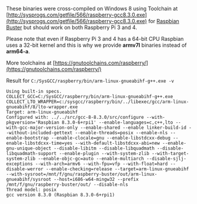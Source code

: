 
These binaries were cross-compiled on Windows 8 using Toolchain at [http://sysprogs.com/getfile/566/raspberry-gcc8.3.0.exe](http://sysprogs.com/getfile/566/raspberry-gcc8.3.0.exe) for [Raspbian Buster](https://en.wikipedia.org/wiki/Raspbian) but should work on both Raspberry Pi 3 and 4.

Please note that even if Raspberry Pi 3 and 4 has a 64-bit CPU Raspbian uses a 32-bit kernel and this is why we provide **armv7l** binaries instead of **arm64-a**.

More toolchains at [https://gnutoolchains.com/raspberry/](https://gnutoolchains.com/raspberry/)

Result for `C:/SysGCC/raspberry/bin/arm-linux-gnueabihf-g++.exe -v`
```
Using built-in specs.
COLLECT_GCC=C:/SysGCC/raspberry/bin/arm-linux-gnueabihf-g++.exe
COLLECT_LTO_WRAPPER=c:/sysgcc/raspberry/bin/../libexec/gcc/arm-linux-gnueabihf/8/lto-wrapper.exe
Target: arm-linux-gnueabihf
Configured with: ../../src/gcc-8-8.3.0/src/configure --with-pkgversion='Raspbian 8.3.0-6+rpi1' --enable-languages=c,c++,lto --with-gcc-major-version-only --enable-shared --enable linker-build-id --without-included-gettext --enable-threads=posix --enable-nls --enable-bootstrap --enable-clocale=gnu --enable-libstdcxx-debug --enable-libstdcxx-time=yes --with-default-libstdcxx-abi=new --enable-gnu-unique-object --disable-libitm --disable-libquadmath --disable-libquadmath-support --enable-plugin --with-system-zlib --with-target-system-zlib --enable-objc-gc=auto --enable-multiarch --disable-sjlj-exceptions --with-arch=armv6 --with-fpu=vfp --with-float=hard --disable-werror --enable-checking=release --target=arm-linux-gnueabihf --with-sysroot=/mnt/f/gnu/raspberry-buster/out/arm-linux-gnueabihf/sysroot --host=i686-w64-mingw32 --prefix /mnt/f/gnu/raspberry-buster/out/ --disable-nls
Thread model: posix
gcc version 8.3.0 (Raspbian 8.3.0-6+rpi1)
```
